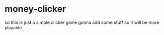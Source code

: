 # money-clicker

so this is just a simple clicker game
gonna add some stuff so it will be more playable
